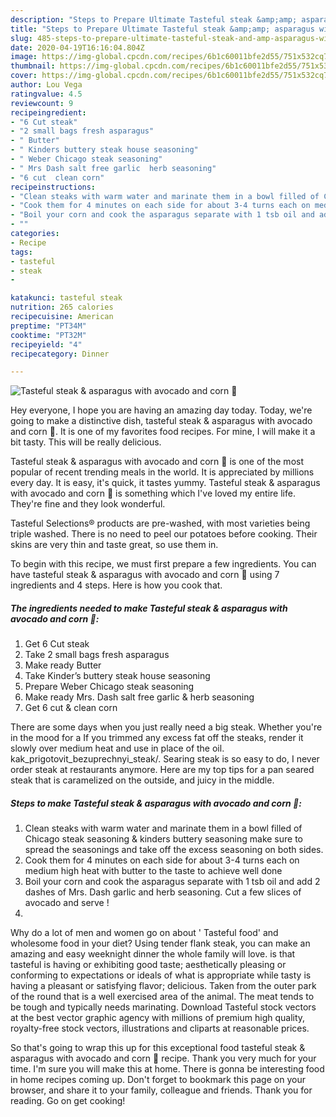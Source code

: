 ```yaml
---
description: "Steps to Prepare Ultimate Tasteful steak &amp;amp; asparagus with avocado and corn 🤤"
title: "Steps to Prepare Ultimate Tasteful steak &amp;amp; asparagus with avocado and corn 🤤"
slug: 485-steps-to-prepare-ultimate-tasteful-steak-and-amp-asparagus-with-avocado-and-corn
date: 2020-04-19T16:16:04.804Z
image: https://img-global.cpcdn.com/recipes/6b1c60011bfe2d55/751x532cq70/tasteful-steak-asparagus-with-avocado-and-corn-🤤-recipe-main-photo.jpg
thumbnail: https://img-global.cpcdn.com/recipes/6b1c60011bfe2d55/751x532cq70/tasteful-steak-asparagus-with-avocado-and-corn-🤤-recipe-main-photo.jpg
cover: https://img-global.cpcdn.com/recipes/6b1c60011bfe2d55/751x532cq70/tasteful-steak-asparagus-with-avocado-and-corn-🤤-recipe-main-photo.jpg
author: Lou Vega
ratingvalue: 4.5
reviewcount: 9
recipeingredient:
- "6 Cut steak"
- "2 small bags fresh asparagus"
- " Butter"
- " Kinders buttery steak house seasoning"
- " Weber Chicago steak seasoning"
- " Mrs Dash salt free garlic  herb seasoning"
- "6 cut  clean corn"
recipeinstructions:
- "Clean steaks with warm water and marinate them in a bowl filled of Chicago steak seasoning &amp; kinders buttery seasoning make sure to spread the seasonings and take off the excess seasoning on both sides."
- "Cook them for 4 minutes on each side for about 3-4 turns each on medium high heat with butter to the taste to achieve well done"
- "Boil your corn and cook the asparagus separate with 1 tsb oil and add 2 dashes of Mrs. Dash garlic and herb seasoning. Cut a few slices of avocado and serve !"
- ""
categories:
- Recipe
tags:
- tasteful
- steak
- 

katakunci: tasteful steak  
nutrition: 265 calories
recipecuisine: American
preptime: "PT34M"
cooktime: "PT32M"
recipeyield: "4"
recipecategory: Dinner

---
```



![Tasteful steak &amp; asparagus with avocado and corn 🤤](https://img-global.cpcdn.com/recipes/6b1c60011bfe2d55/751x532cq70/tasteful-steak-asparagus-with-avocado-and-corn-🤤-recipe-main-photo.jpg)

Hey everyone, I hope you are having an amazing day today. Today, we're going to make a distinctive dish, tasteful steak &amp; asparagus with avocado and corn 🤤. It is one of my favorites food recipes. For mine, I will make it a bit tasty. This will be really delicious.

Tasteful steak &amp; asparagus with avocado and corn 🤤 is one of the most popular of recent trending meals in the world. It is appreciated by millions every day. It is easy, it's quick, it tastes yummy. Tasteful steak &amp; asparagus with avocado and corn 🤤 is something which I've loved my entire life. They're fine and they look wonderful.

Tasteful Selections® products are pre-washed, with most varieties being triple washed. There is no need to peel our potatoes before cooking. Their skins are very thin and taste great, so use them in.


To begin with this recipe, we must first prepare a few ingredients. You can have tasteful steak &amp; asparagus with avocado and corn 🤤 using 7 ingredients and 4 steps. Here is how you cook that.

<!--inarticleads1-->

##### The ingredients needed to make Tasteful steak &amp; asparagus with avocado and corn 🤤:

1. Get 6 Cut steak
1. Take 2 small bags fresh asparagus
1. Make ready  Butter
1. Take  Kinder’s buttery steak house seasoning
1. Prepare  Weber Chicago steak seasoning
1. Make ready  Mrs. Dash salt free garlic &amp; herb seasoning
1. Get 6 cut &amp; clean corn


There are some days when you just really need a big steak. Whether you&#39;re in the mood for a If you trimmed any excess fat off the steaks, render it slowly over medium heat and use in place of the oil. kak_prigotovit_bezuprechnyi_steak/. Searing steak is so easy to do, I never order steak at restaurants anymore. Here are my top tips for a pan seared steak that is caramelized on the outside, and juicy in the middle. 

<!--inarticleads2-->

##### Steps to make Tasteful steak &amp; asparagus with avocado and corn 🤤:

1. Clean steaks with warm water and marinate them in a bowl filled of Chicago steak seasoning &amp; kinders buttery seasoning make sure to spread the seasonings and take off the excess seasoning on both sides.
1. Cook them for 4 minutes on each side for about 3-4 turns each on medium high heat with butter to the taste to achieve well done
1. Boil your corn and cook the asparagus separate with 1 tsb oil and add 2 dashes of Mrs. Dash garlic and herb seasoning. Cut a few slices of avocado and serve !
1. 


Why do a lot of men and women go on about &#39; Tasteful food&#39; and wholesome food in your diet? Using tender flank steak, you can make an amazing and easy weeknight dinner the whole family will love. is that tasteful is having or exhibiting good taste; aesthetically pleasing or conforming to expectations or ideals of what is appropriate while tasty is having a pleasant or satisfying flavor; delicious. Taken from the outer park of the round that is a well exercised area of the animal. The meat tends to be tough and typically needs marinating. Download Tasteful stock vectors at the best vector graphic agency with millions of premium high quality, royalty-free stock vectors, illustrations and cliparts at reasonable prices. 

So that's going to wrap this up for this exceptional food tasteful steak &amp; asparagus with avocado and corn 🤤 recipe. Thank you very much for your time. I'm sure you will make this at home. There is gonna be interesting food in home recipes coming up. Don't forget to bookmark this page on your browser, and share it to your family, colleague and friends. Thank you for reading. Go on get cooking!
